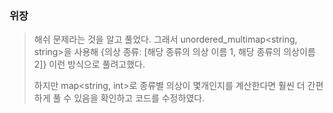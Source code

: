 ### 위장

> 해쉬 문제라는 것을 알고 풀었다. 그래서 unordered_multimap<string, string>을 사용해 {의상 종류: [해당 종류의 의상 이름 1, 해당 종류의 의상이름 2]} 이런 방식으로 풀려고했다.
>
> 하지만 map<string, int>로 종류별 의상이 몇개인지를 계산한다면 훨씬 더 간편하게 풀 수 있음을 확인하고 코드를 수정하였다.